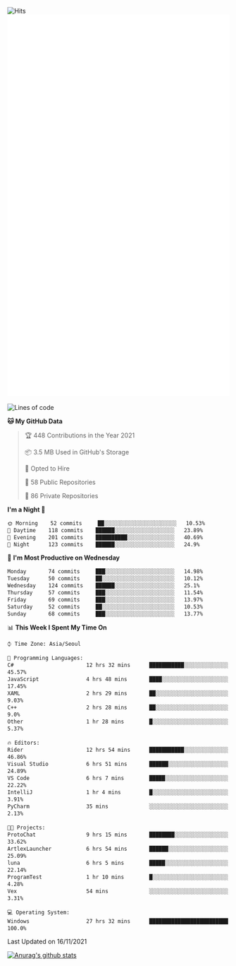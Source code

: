 ![Hits](https://hits.seeyoufarm.com/api/count/incr/badge.svg?url=https%3A%2F%2Fgithub.com%2Fkokose1234&count_bg=%2379C83D&title_bg=%23555555&icon=apple.svg&icon_color=%23E7E7E7&title=hits&edge_flat=false)
<br/>
![Metrics](https://github.com/kokose1234/kokose1234/blob/main/github-metrics.svg)

<!--START_SECTION:waka-->
![Lines of code](https://img.shields.io/badge/From%20Hello%20World%20I%27ve%20Written-11.7%20million%20lines%20of%20code-blue)

**🐱 My GitHub Data** 

> 🏆 448 Contributions in the Year 2021
 > 
> 📦 3.5 MB Used in GitHub's Storage 
 > 
> 💼 Opted to Hire
 > 
> 📜 58 Public Repositories 
 > 
> 🔑 86 Private Repositories  
 > 
**I'm a Night 🦉** 

```text
🌞 Morning    52 commits     ██░░░░░░░░░░░░░░░░░░░░░░░   10.53% 
🌆 Daytime    118 commits    ██████░░░░░░░░░░░░░░░░░░░   23.89% 
🌃 Evening    201 commits    ██████████░░░░░░░░░░░░░░░   40.69% 
🌙 Night      123 commits    ██████░░░░░░░░░░░░░░░░░░░   24.9%

```
📅 **I'm Most Productive on Wednesday** 

```text
Monday       74 commits     ███░░░░░░░░░░░░░░░░░░░░░░   14.98% 
Tuesday      50 commits     ██░░░░░░░░░░░░░░░░░░░░░░░   10.12% 
Wednesday    124 commits    ██████░░░░░░░░░░░░░░░░░░░   25.1% 
Thursday     57 commits     ███░░░░░░░░░░░░░░░░░░░░░░   11.54% 
Friday       69 commits     ███░░░░░░░░░░░░░░░░░░░░░░   13.97% 
Saturday     52 commits     ██░░░░░░░░░░░░░░░░░░░░░░░   10.53% 
Sunday       68 commits     ███░░░░░░░░░░░░░░░░░░░░░░   13.77%

```


📊 **This Week I Spent My Time On** 

```text
⌚︎ Time Zone: Asia/Seoul

💬 Programming Languages: 
C#                       12 hrs 32 mins      ███████████░░░░░░░░░░░░░░   45.57% 
JavaScript               4 hrs 48 mins       ████░░░░░░░░░░░░░░░░░░░░░   17.45% 
XAML                     2 hrs 29 mins       ██░░░░░░░░░░░░░░░░░░░░░░░   9.03% 
C++                      2 hrs 28 mins       ██░░░░░░░░░░░░░░░░░░░░░░░   9.0% 
Other                    1 hr 28 mins        █░░░░░░░░░░░░░░░░░░░░░░░░   5.37%

🔥 Editors: 
Rider                    12 hrs 54 mins      ███████████░░░░░░░░░░░░░░   46.86% 
Visual Studio            6 hrs 51 mins       ██████░░░░░░░░░░░░░░░░░░░   24.89% 
VS Code                  6 hrs 7 mins        █████░░░░░░░░░░░░░░░░░░░░   22.22% 
IntelliJ                 1 hr 4 mins         █░░░░░░░░░░░░░░░░░░░░░░░░   3.91% 
PyCharm                  35 mins             ░░░░░░░░░░░░░░░░░░░░░░░░░   2.13%

🐱‍💻 Projects: 
ProtoChat                9 hrs 15 mins       ████████░░░░░░░░░░░░░░░░░   33.62% 
ArtlexLauncher           6 hrs 54 mins       ██████░░░░░░░░░░░░░░░░░░░   25.09% 
luna                     6 hrs 5 mins        █████░░░░░░░░░░░░░░░░░░░░   22.14% 
ProgramTest              1 hr 10 mins        █░░░░░░░░░░░░░░░░░░░░░░░░   4.28% 
Vex                      54 mins             ░░░░░░░░░░░░░░░░░░░░░░░░░   3.31%

💻 Operating System: 
Windows                  27 hrs 32 mins      █████████████████████████   100.0%

```


 Last Updated on 16/11/2021
<!--END_SECTION:waka-->

[![Anurag's github stats](https://github-readme-stats.vercel.app/api?username=kokose1234&theme=dracula)](https://github.com/anuraghazra/github-readme-stats)



	
